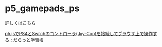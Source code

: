 # p5_gamepads_ps

詳しくはこちら  

[p5\.jsでPS4とSwitchのコントローラ\(Joy\-Con\)を接続してブラウザ上で操作する : だらっと学習帳](http://blog.livedoor.jp/reona396/archives/55730062.html)
